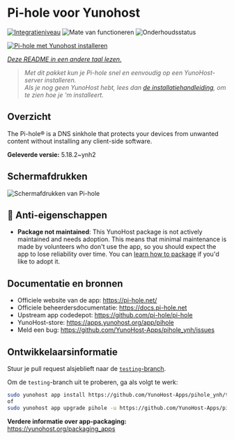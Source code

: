 <!--
NB: Deze README is automatisch gegenereerd door <https://github.com/YunoHost/apps/tree/master/tools/readme_generator>
Hij mag NIET handmatig aangepast worden.
-->

# Pi-hole voor Yunohost

[![Integratieniveau](https://dash.yunohost.org/integration/pihole.svg)](https://ci-apps.yunohost.org/ci/apps/pihole/) ![Mate van functioneren](https://ci-apps.yunohost.org/ci/badges/pihole.status.svg) ![Onderhoudsstatus](https://ci-apps.yunohost.org/ci/badges/pihole.maintain.svg)

[![Pi-hole met Yunohost installeren](https://install-app.yunohost.org/install-with-yunohost.svg)](https://install-app.yunohost.org/?app=pihole)

*[Deze README in een andere taal lezen.](./ALL_README.md)*

> *Met dit pakket kun je Pi-hole snel en eenvoudig op een YunoHost-server installeren.*  
> *Als je nog geen YunoHost hebt, lees dan [de installatiehandleiding](https://yunohost.org/install), om te zien hoe je 'm installeert.*

## Overzicht

The Pi-hole® is a DNS sinkhole that protects your devices from unwanted content without installing any client-side software.

**Geleverde versie:** 5.18.2~ynh2

## Schermafdrukken

![Schermafdrukken van Pi-hole](./doc/screenshots/dashboard.png)

## :red_circle: Anti-eigenschappen

- **Package not maintained**: This YunoHost package is not actively maintained and needs adoption. This means that minimal maintenance is made by volunteers who don't use the app, so you should expect the app to lose reliability over time. You can [learn how to package](https://yunohost.org/packaging_apps_intro) if you'd like to adopt it.

## Documentatie en bronnen

- Officiele website van de app: <https://pi-hole.net/>
- Officiele beheerdersdocumentatie: <https://docs.pi-hole.net>
- Upstream app codedepot: <https://github.com/pi-hole/pi-hole>
- YunoHost-store: <https://apps.yunohost.org/app/pihole>
- Meld een bug: <https://github.com/YunoHost-Apps/pihole_ynh/issues>

## Ontwikkelaarsinformatie

Stuur je pull request alsjeblieft naar de [`testing`-branch](https://github.com/YunoHost-Apps/pihole_ynh/tree/testing).

Om de `testing`-branch uit te proberen, ga als volgt te werk:

```bash
sudo yunohost app install https://github.com/YunoHost-Apps/pihole_ynh/tree/testing --debug
of
sudo yunohost app upgrade pihole -u https://github.com/YunoHost-Apps/pihole_ynh/tree/testing --debug
```

**Verdere informatie over app-packaging:** <https://yunohost.org/packaging_apps>
